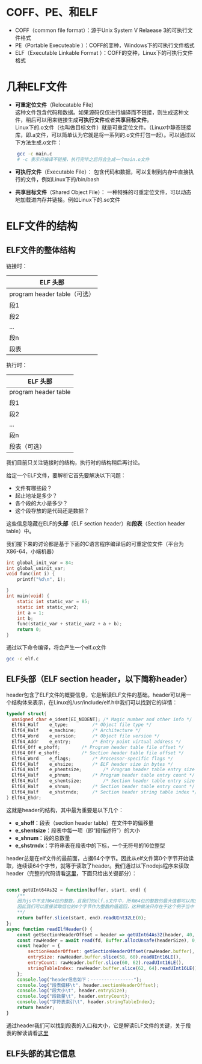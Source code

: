 



# COFF、PE、和ELF
* COFF（common file format）：源于Unix System V Relaease 3的可执行文件格式
* PE（Portable Executeable ）：COFF的变种，Windows下的可执行文件格式
* ELF（Executable Linkable Format ）：COFF的变种，Linux下的可执行文件格式

# 几种ELF文件
* **可重定位文件**（Relocatable File）  
这种文件包含代码和数据。如果源码仅仅进行编译而不链接，则生成这种文件，稍后可以用来链接生成**可执行文件**或者**共享目标文件**。  
Linux下的.o文件（也叫做目标文件）就是可重定位文件。（Linux中静态链接库，即.a文件，可以简单认为它就是将一系列的.o文件打包一起）。可以通过以下方法生成.o文件：
```BASH
	gcc -c main.c
	# -c 表示只编译不链接，执行完毕之后将会生成一个main.o文件

```

* **可执行文件**（Executable File）：
包含代码和数据，可以复制到内存中直接执行的文件，例如Linux下的/bin/bash

* **共享目标文件**（Shared Object File）：
一种特殊的可重定位文件，可以动态地加载进内存并链接。例如Linux下的.so文件


# ELF文件的结构
## ELF文件的整体结构
链接时： 

| ELF 头部    | 
| ------------- |
| program header table（可选）| 
| 段1 |
| 段2 |
| ... |
| 段n |
| 段表 |

执行时： 

| ELF 头部    | 
| ------------- |
| program header table| 
| 段1 |
| 段2 |
| ... |
| 段n |
| 段表（可选） |
我们目前只关注链接时的结构，执行时的结构稍后再讨论。  

给定一个ELF文件，要解析它首先要解决以下问题：
* 文件有哪些段？
* 起止地址是多少？
* 各个段的大小是多少？
* 这个段存放的是代码还是数据？ 

这些信息隐藏在ELF的**头部**（ELF section header）和**段表**（Section header table）中。  

我们接下来的讨论都是基于下面的C语言程序编译后的可重定位文件（平台为X86-64，小端机器）

```C
int global_init_var = 84;
int global_uninit_var;
void func(int i) {
	printf("%d\n", i);

}
int main(void) {
	static int static_var = 85;
	static int static_var2;
	int a = 1;
	int b;
	func(static_var + static_var2 + a + b);
	return 0;
}
```
通过以下命令编译，将会产生一个elf.o文件
```BASH
gcc -c elf.c
```

## ELF头部（ELF section header，以下简称header）
header包含了ELF文件的概要信息，它是解读ELF文件的基础。header可以用一个结构体来表示，在Linux的/usr/include/elf.h中我们可以找到它的详情：
```C
typedef struct{
  unsigned char	e_ident[EI_NIDENT];	/* Magic number and other info */
  Elf64_Half	e_type;			/* Object file type */
  Elf64_Half	e_machine;		/* Architecture */
  Elf64_Word	e_version;		/* Object file version */
  Elf64_Addr	e_entry;		/* Entry point virtual address */
  Elf64_Off	e_phoff;		/* Program header table file offset */
  Elf64_Off	e_shoff;		/* Section header table file offset */
  Elf64_Word	e_flags;		/* Processor-specific flags */
  Elf64_Half	e_ehsize;		/* ELF header size in bytes */
  Elf64_Half	e_phentsize;		/* Program header table entry size */
  Elf64_Half	e_phnum;		/* Program header table entry count */
  Elf64_Half	e_shentsize;		/* Section header table entry size */
  Elf64_Half	e_shnum;		/* Section header table entry count */
  Elf64_Half	e_shstrndx;		/* Section header string table index */
} Elf64_Ehdr;
```
这就是header的结构，其中最为重要是以下几个：
* **e_shoff**：段表（section header table）在文件中的偏移量
* **e_shentsize**：段表中每一项（即“段描述符”）的大小
* **e_shnum**：段的总数量
* **e_shstrndx**：字符串表在段表中的下标，一个无符号的16位整型

header总是在elf文件的最前面，占据64个字节。因此从elf文件第0个字节开始读取，连续读64个字节，就等于读取了header。我们通过以下nodejs程序来读取header（完整的代码请看[这里](./js_read_elf.md)，下面只给出关键部分）：

```JAVASCRIPT

const getUInt64As32 = function(buffer, start, end) {
	/**
	因为js中不支持64位的整数，且我们的elf.o文件中，所有64位的整数的最大值都可以用32位来表示，
	因此我们可以直接读取低位的4个字节作为整数的值返回，这种做法只存在于这个例子当中
	**/
	return buffer.slice(start, end).readUInt32LE(0);
};
async function readElfHeader() {
	const getSectionHeaderOffset = header => getUInt64As32(header, 40, 48);
	const rawHeader = await read(fd, Buffer.allocUnsafe(headerSize), 0, headerSize, null);
	const header = {
		sectionHeaderOffset: getSectionHeaderOffset(rawHeader.buffer),
		entrySize: rawHeader.buffer.slice(58, 60).readUInt16LE(),
		entryCount: rawHeader.buffer.slice(60, 62).readUInt16LE(),
		stringTableIndex: rawHeader.buffer.slice(62, 64).readUInt16LE()
	};
	console.log("header信息如下：----------------");
	console.log("段表偏移\t", header.sectionHeaderOffset);
	console.log("段大小\t", header.entrySize);
	console.log("段数量\t", header.entryCount);
	console.log("字符表索引\t", header.stringTableIndex);
	return header;
}

```
通过header我们可以找到段表的入口和大小，它是解读ELF文件的关键，关于段表的解读请看[这里](./elf_section_table.md)

## ELF头部的其它信息